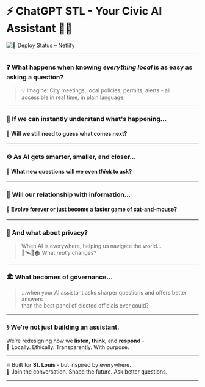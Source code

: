 # ⚡️ ChatGPT STL - Your Civic AI Assistant 🤖🌆

[![🚀 Deploy Status – Netlify](https://api.netlify.com/api/v1/badges/caa74073-ae79-4f64-86d1-20943330b821/deploy-status)](https://app.netlify.com/projects/chatgptstl/deploys)

---

### ❓ What happens when knowing *everything local* is as easy as asking a question?

> 💡 Imagine: City meetings, local policies, permits, alerts - all accessible in real time, in plain language.

---

### 🔮 If we can instantly understand what's happening...
#### 🤔 Will we still need to guess what comes next?

---

### ⚙️ As AI gets smarter, smaller, and closer...
#### 🧠 What new questions will we even *think* to ask?

---

### 🧩 Will our relationship with information...
#### 🔁 **Evolve forever** or just become a faster game of cat-and-mouse?

---

### 🔐 And what about privacy?
> When AI is everywhere, helping us navigate the world...  
> 📱🛰️🚗🏠 What *really* changes?

---

### 🏛️ What becomes of **governance**...

> ...when your AI assistant asks sharper questions and offers better answers  
> than the best panel of elected officials ever could?

---

### 🌀 We’re not just building an assistant.
We’re redesigning how we **listen**, **think**, and **respond** -  
🔗 Locally. Ethically. Transparently. With purpose.

---

🔥 Built for **St. Louis** - but inspired by everywhere.  
📣 Join the conversation. Shape the future. Ask better questions.

---
